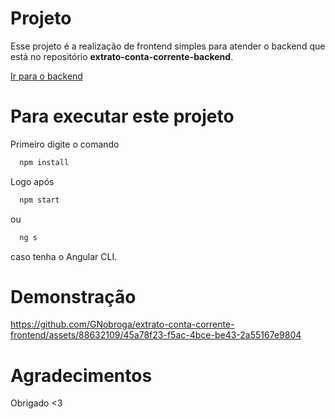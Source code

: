 # Projeto

Esse projeto é a realização de frontend simples para atender o backend que está no repositório **extrato-conta-corrente-backend**.

<a href="https://github.com/GNobroga/extrato-conta-corrente-backend">Ir para o backend</a>

# Para executar este projeto

Primeiro digite o comando 

```bash
  npm install
```

Logo após 

```bash
  npm start 
```

ou 

```bash
  ng s
```

caso tenha o Angular CLI.

# Demonstração



https://github.com/GNobroga/extrato-conta-corrente-frontend/assets/88632109/45a78f23-f5ac-4bce-be43-2a55167e9804




# Agradecimentos

Obrigado <3
